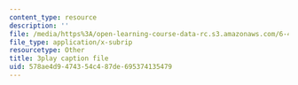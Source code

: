 ```yaml
---
content_type: resource
description: ''
file: /media/https%3A/open-learning-course-data-rc.s3.amazonaws.com/6-450-principles-of-digital-communications-i-fall-2006/578ae4d9474354c487de695374135479_vulw9qGXbH0.vtt
file_type: application/x-subrip
resourcetype: Other
title: 3play caption file
uid: 578ae4d9-4743-54c4-87de-695374135479
---
```

